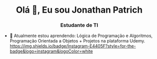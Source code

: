 <h1 align = "center"> Olá 👋, Eu sou Jonathan Patrich </h1>
<h3 align = "center"> Estudante de TI </h3>

- 🌱 Atualmente estou aprendendo: Lógica de Programação e Algoritmos,
                                  Programação Orientada a Objetos + Projetos
                                  na plataforma Udemy.
https://img.shields.io/badge/Instagram-E4405F?style=for-the-badge&logo=instagram&logoColor=white
